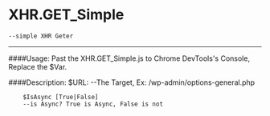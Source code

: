 # XHR.GET_Simple 
	--simple XHR Geter
---

####Usage:
	Past the XHR.GET_Simple.js to Chrome DevTools's Console, Replace the $Var.

####Description:
		$URL: 
		--The Target, Ex: /wp-admin/options-general.php	

		$IsAsync [True|False]
		--is Async? True is Async, False is not
